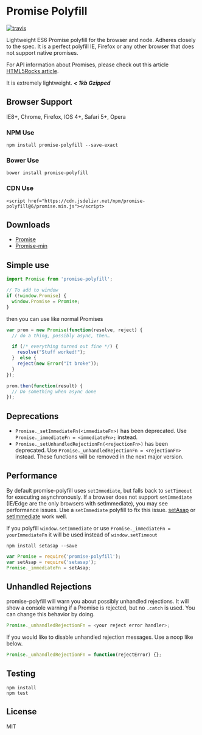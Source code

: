 # Promise Polyfill
[![travis][travis-image]][travis-url]

[travis-image]: https://img.shields.io/travis/taylorhakes/promise-polyfill.svg?style=flat
[travis-url]: https://travis-ci.org/taylorhakes/promise-polyfill


Lightweight ES6 Promise polyfill for the browser and node. Adheres closely to the spec. It is a perfect polyfill IE, Firefox or any other browser that does not support native promises.

For API information about Promises, please check out this article [HTML5Rocks article](http://www.html5rocks.com/en/tutorials/es6/promises/).

It is extremely lightweight. ***< 1kb Gzipped***

## Browser Support
IE8+, Chrome, Firefox, IOS 4+, Safari 5+, Opera

### NPM Use
```
npm install promise-polyfill --save-exact
```
### Bower Use
```
bower install promise-polyfill
```
### CDN Use
```
<script href="https://cdn.jsdelivr.net/npm/promise-polyfill@6/promise.min.js"></script>
```

## Downloads

- [Promise](https://raw.github.com/taylorhakes/promise-polyfill/master/promise.js)
- [Promise-min](https://raw.github.com/taylorhakes/promise-polyfill/master/promise.min.js)

## Simple use
```js
import Promise from 'promise-polyfill'; 

// To add to window
if (!window.Promise) {
  window.Promise = Promise;
}
```

then you can use like normal Promises
```js
var prom = new Promise(function(resolve, reject) {
  // do a thing, possibly async, then…

  if (/* everything turned out fine */) {
    resolve("Stuff worked!");
  }  else {
    reject(new Error("It broke"));
  }
});

prom.then(function(result) {
  // Do something when async done
});
```

## Deprecations
- `Promise._setImmediateFn(<immediateFn>)` has been deprecated. Use `Promise._immediateFn = <immediateFn>;` instead.
- `Promise._setUnhandledRejectionFn(<rejectionFn>)` has been deprecated. Use `Promise._unhandledRejectionFn = <rejectionFn>` instead.
These functions will be removed in the next major version.

## Performance
By default promise-polyfill uses `setImmediate`, but falls back to `setTimeout` for executing asynchronously. If a browser does not support `setImmediate` (IE/Edge are the only browsers with setImmediate), you may see performance issues.
Use a `setImmediate` polyfill to fix this issue. [setAsap](https://github.com/taylorhakes/setAsap) or [setImmediate](https://github.com/YuzuJS/setImmediate) work well.

If you polyfill `window.setImmediate` or use `Promise._immediateFn = yourImmediateFn` it will be used instead of `window.setTimeout`
```
npm install setasap --save
```
```js
var Promise = require('promise-polyfill');
var setAsap = require('setasap');
Promise._immediateFn = setAsap;
```

## Unhandled Rejections
promise-polyfill will warn you about possibly unhandled rejections. It will show a console warning if a Promise is rejected, but no `.catch` is used. You can change this behavior by doing.
```js
Promise._unhandledRejectionFn = <your reject error handler>;
```


If you would like to disable unhandled rejection messages. Use a noop like below.
```js
Promise._unhandledRejectionFn = function(rejectError) {};
```


## Testing
```
npm install
npm test
```

## License
MIT
